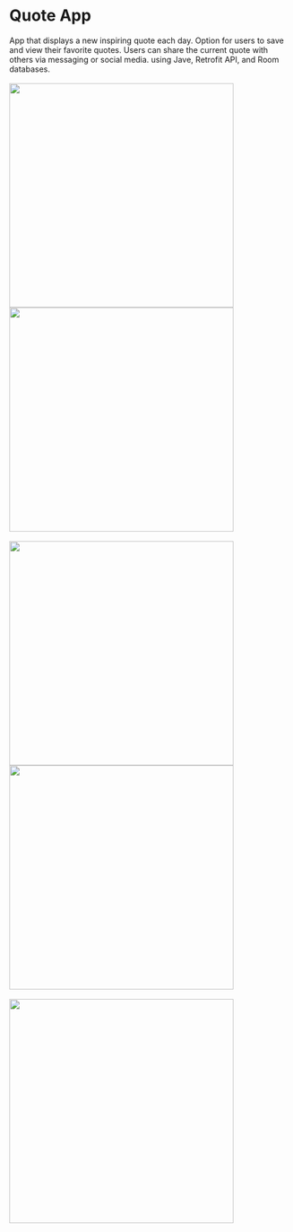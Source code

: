 # Quote App
App that displays a new inspiring quote each day. Option for users to save and view their
favorite quotes. Users can share the current quote with others via messaging or social media.
using Jave, Retrofit API, and Room databases.
<br>
<br>
<img src="Screenshot/Screenshot_2023-09-02-21-15-42-814_com.example.quotes.jpg"  width="400" >
<img src="Screenshot/Screenshot_2023-09-02-21-15-55-240_com.example.quotes.jpg" width="400" >
<br><br>
<img src="Screenshot/Screenshot_2023-09-02-21-16-02-654_android.jpg" width="400" >
<img src="Screenshot/Screenshot_2023-09-02-21-16-13-588_com.example.quotes.jpg" width="400" >
<br><br>
<img src="Screenshot/Screenshot_2023-09-02-21-16-18-095_com.example.quotes.jpg" width="400" >
